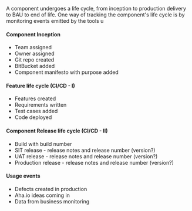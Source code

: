 A component undergoes a life cycle, from inception to production delivery to BAU to end of life.  One way of tracking the component's life cycle is by monitoring events emitted by the tools u

#### Component Inception
- Team assigned 
- Owner assigned 
- Git repo created
- BitBucket added
- Component manifesto with purpose added

#### Feature life cycle (CI/CD - I)
- Features created
- Requirements written
- Test cases added
- Code deployed

####  Component Release life cycle (CI/CD - II)
- Build with build number
- SIT release - release notes and release number (version?)
- UAT release - release notes and release number (version?)
- Production release  - release notes and release number (version?)

#### Usage events
- Defects created in production
- Aha.io ideas coming in
- Data from business monitoring 
<!--stackedit_data:
eyJoaXN0b3J5IjpbLTE3ODY3NTg2OTksMTg2MzM2NDg3NSwtOD
czMzcxODU0LDYwNzUxNTg0MSwtMTk2NTQzODY3NF19
-->